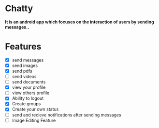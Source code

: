 # Chatty


**It is an android app which focuses on the interaction of users by sending messages..**


# Features

- [x] send messages
- [x] send images
- [x] send pdfs
- [ ] send videos
- [ ] send documents
- [x] view your profile
- [ ] view others profile
- [x] Ability to logout
- [x] Create groups
- [x] Create your own status
- [ ] send and recieve notifications after sending messages
- [ ] Image Editing Feature